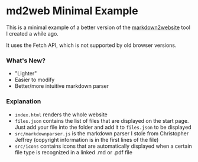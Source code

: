 # md2web Minimal Example

This is a minimal example of a better version of the [markdown2website](https://github.com/thhaase/markdown2website) tool I created a while ago. 

It uses the Fetch API, which is not supported by old browser versions.

### What's New?
- "Lighter"
- Easier to modify 
- Better/more intuitive markdown parser 

### Explanation

- `index.html` renders the whole website
- `files.json` contains the list of files that are displayed on the start page. Just add your file into the folder and add it to `files.json` to be displayed
- `src/markdownparser.js` is the markdown parser I stole from Christopher Jeffrey (copyright information is in the first lines of the file)
- `src/icons` contains icons that are automatically displayed when a certain file type is recognized in a linked .md or .pdf file
